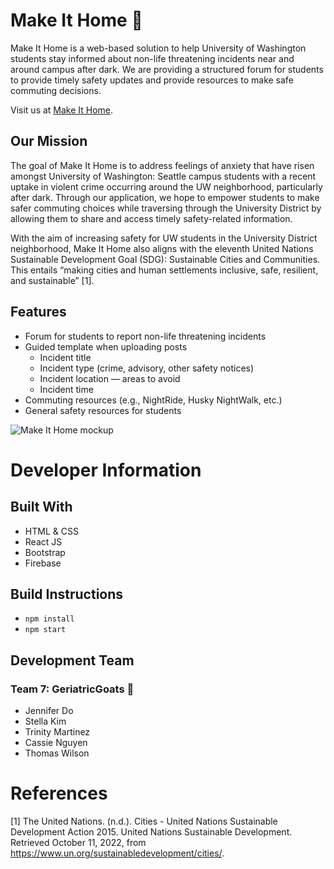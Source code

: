 # Make It Home 🌙
Make It Home is a web-based solution to help University of Washington students stay informed about non-life threatening incidents near and around campus after dark. We are providing a structured forum for students to provide timely safety updates and provide resources to make safe commuting decisions.

Visit us at [Make It Home](https://make-it-home-app.web.app/).

## Our Mission
The goal of Make It Home is to address feelings of anxiety that have risen amongst University of Washington: Seattle campus students with a recent uptake in violent crime occurring around the UW neighborhood, particularly after dark. Through our application, we hope to empower students to make safer commuting choices while traversing through the University District by allowing them to share and access timely safety-related information.

With the aim of increasing safety for UW students in the University District neighborhood, Make It Home also aligns with the eleventh United Nations Sustainable Development Goal (SDG): Sustainable Cities and Communities. This entails “making cities and human settlements inclusive, safe, resilient, and sustainable” [1]. 

## Features
- Forum for students to report non-life threatening incidents
- Guided template when uploading posts
  - Incident title
  - Incident type (crime, advisory, other safety notices)
  - Incident location — areas to avoid
  - Incident time
- Commuting resources (e.g., NightRide, Husky NightWalk, etc.)
- General safety resources for students

![Make It Home mockup](public/img/mih-ui-mockup.png)

# Developer Information
## Built With
- HTML & CSS
- React JS
- Bootstrap
- Firebase

## Build Instructions
- `npm install`
- `npm start`

## Development Team
### Team 7: GeriatricGoats 🐐
- Jennifer Do
- Stella Kim
- Trinity Martinez
- Cassie Nguyen
- Thomas Wilson

# References
[1] The United Nations. (n.d.). Cities - United Nations Sustainable Development Action 2015. United Nations Sustainable Development. Retrieved October 11, 2022, from https://www.un.org/sustainabledevelopment/cities/.
